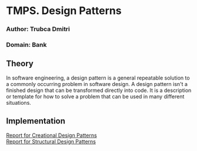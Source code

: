 # TMPS. Design Patterns
### Author: Trubca Dmitri
### Domain: Bank 
## Theory
In software engineering, a design pattern is a general repeatable solution to a commonly occurring problem in software design. A design pattern isn't a finished design that can be transformed directly into code. It is a description or template for how to solve a problem that can be used in many different situations.

## Implementation
<a href="https://github.com/dimatrubca/bank_tmps/blob/master/Reports/README_lab1.md" target="_blank">Report for Creational Design Patterns</a></br>
<a href="https://github.com/dimatrubca/bank_tmps/blob/master/Reports/README_lab2.md" target="_blank">Report for Structural Design Patterns</a>

